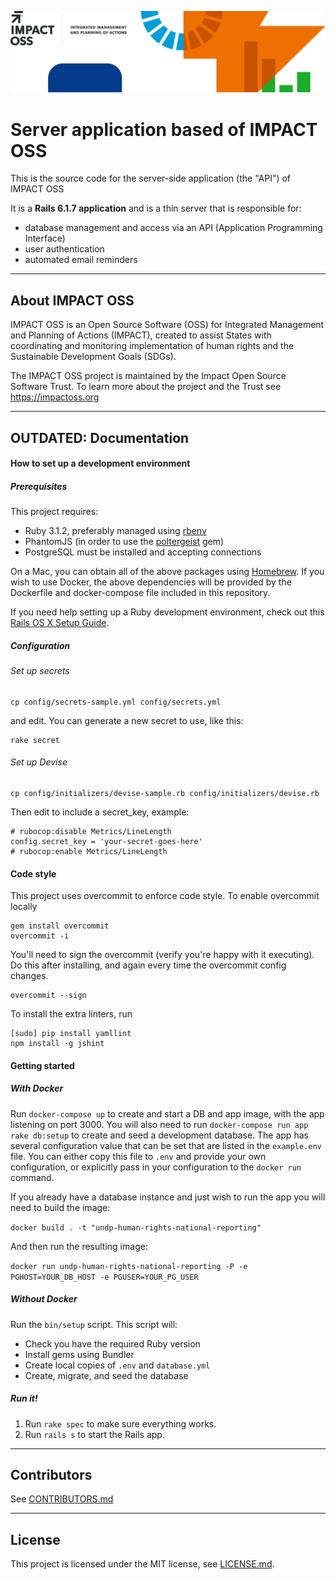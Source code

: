 ![IMPACT OSS](header.png?raw=true "IMPACT OSS")

# Server application based of IMPACT OSS

This is the source code for the server-side application (the "API") of IMPACT OSS

It is a **Rails 6.1.7 application** and is a thin server that is responsible for:
* database management and access via an API (Application Programming Interface)
* user authentication
* automated email reminders
---

## About IMPACT OSS

IMPACT OSS is an Open Source Software (OSS) for Integrated Management and Planning of Actions (IMPACT), created to assist States with coordinating and monitoring implementation of human rights and the Sustainable Development Goals (SDGs).

The IMPACT OSS project is maintained by the Impact Open Source Software Trust. To learn more about the project and the Trust see https://impactoss.org

---

## OUTDATED: Documentation

#### How to set up a development environment

##### Prerequisites

This project requires:

* Ruby 3.1.2, preferably managed using [rbenv][]
* PhantomJS (in order to use the [poltergeist][] gem)
* PostgreSQL must be installed and accepting connections

On a Mac, you can obtain all of the above packages using [Homebrew][]. If you wish to use Docker, the above dependencies will be provided by the Dockerfile and docker-compose file included in this repository.

If you need help setting up a Ruby development environment, check out this [Rails OS X Setup Guide](https://mattbrictson.com/rails-osx-setup-guide).

##### Configuration

###### Set up secrets

```
cp config/secrets-sample.yml config/secrets.yml
```

and edit. You can generate a new secret to use, like this:

```
rake secret
```

###### Set up Devise

```
cp config/initializers/devise-sample.rb config/initializers/devise.rb
```

Then edit to include a secret_key, example:

```
# rubocop:disable Metrics/LineLength
config.secret_key = 'your-secret-goes-here'
# rubocop:enable Metrics/LineLength
```

#### Code style

This project uses overcommit to enforce code style. To enable overcommit locally

```
gem install overcommit
overcommit -i
```

You'll need to sign the overcommit (verify you're happy with it executing).
Do this after installing, and again every time the overcommit config changes.

```
overcommit --sign
```

To install the extra linters, run
```
[sudo] pip install yamllint
npm install -g jshint
```

#### Getting started

##### With Docker

Run `docker-compose up` to create and start a DB and app image, with the app listening on port 3000. You will also need to run `docker-compose run app rake db:setup` to create and seed a development database. The app has several configuration value that can be set that are listed in the `example.env` file. You can either copy this file to `.env` and provide your own configuration, or explicitly pass in your configuration to the `docker run` command.

If you already have a database instance and just wish to run the app you will need to build the image:

`docker build . -t "undp-human-rights-national-reporting"`

And then run the resulting image:

`docker run undp-human-rights-national-reporting -P -e PGHOST=YOUR_DB_HOST -e PGUSER=YOUR_PG_USER`

##### Without Docker

Run the `bin/setup` script. This script will:

* Check you have the required Ruby version
* Install gems using Bundler
* Create local copies of `.env` and `database.yml`
* Create, migrate, and seed the database

##### Run it!

1. Run `rake spec` to make sure everything works.
2. Run `rails s` to start the Rails app.

[rbenv]:https://github.com/sstephenson/rbenv
[poltergeist]:https://github.com/teampoltergeist/poltergeist
[Homebrew]:http://brew.sh

---

## Contributors

See [CONTRIBUTORS.md](CONTRIBUTORS.md)

---

## License

This project is licensed under the MIT license, see [LICENSE.md](LICENSE.md).
